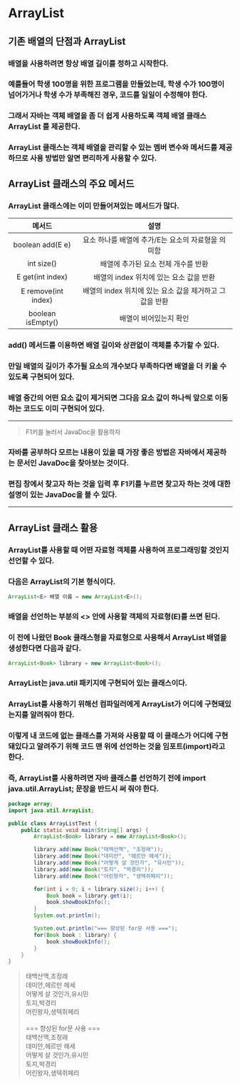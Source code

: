 # ArrayList
## 기존 배열의 단점과 ArrayList
### 배열을 사용하려면 항상 배열 길이를 정하고 시작한다.
### 예를들어 학생 100명을 위한 프로그램을 만들었는데, 학생 수가 100명이 넘어가거나 학생 수가 부족해진 경우, 코드를 일일이 수정해야 한다.
### 그래서 자바는 객체 배열을 좀 더 쉽게 사용하도록 **객체 배열 클래스 ArrayList** 를 제공한다.
### ArrayList 클래스는 객체 배열을 관리할 수 있는 멤버 변수와 메서드를 제공하므로 사용 방법만 알면 편리하게 사용할 수 있다.
## ArrayList 클래스의 주요 메서드
### ArrayList 클래스에는 이미 만들어져있는 메서드가 많다.
| 메서드 | 설명 |
| :---: | :---: |
| boolean add(E e) | 요소 하나를 배열에 추가/E는 요소의 자료형을 의미함 |
| int size() | 배열에 추가된 요소 전체 개수를 반환 |
| E get(int index) | 배열의 index 위치에 있는 요소 값을 반환 |
| E remove(int index) | 배열의 index 위치에 있는 요소 값을 제거하고 그 값을 반환 |
| boolean isEmpty() | 배열이 비어있는지 확인 |
### add() 메서드를 이용하면 배열 길이와 상관없이 객체를 추가할 수 있다.
### 만일 배열의 길이가 추가될 요소의 개수보다 부족하다면 배열을 더 키울 수 있도록 구현되어 있다.
### 배열 중간의 어떤 요소 값이 제거되면 그다음 요소 값이 하나씩 앞으로 이동하는 코드도 이미 구현되어 있다.
---
> F1키를 눌러서 JavaDoc을 활용하자
### 자바를 공부하다 모르는 내용이 있을 때 가장 좋은 방법은 자바에서 제공하는 문서인 JavaDoc을 찾아보는 것이다.
### 편집 창에서 찾고자 하는 것을 입력 후 F1키를 누르면 찾고자 하는 것에 대한 설명이 있는 JavaDoc을 볼 수 있다.
---
## ArrayList 클래스 활용
### ArrayList를 사용할 때 어떤 자료형 객체를 사용하여 프로그래밍할 것인지 선언할 수 있다.
### 다음은 ArrayList의 기본 형식이다.
```java
ArrayList<E> 배열 이름 = new ArrayList<E>();
```
### 배열을 선언하는 부분의 <> 안에 사용할 객체의 자료형(E)를 쓰면 된다.
### 이 전에 나왔던 Book 클래스형을 자료형으로 사용해서 ArrayList 배열을 생성한다면 다음과 같다.
```java
ArrayList<Book> library = new ArrayList<Book>();
```
### ArrayList는 java.util 패키지에 구현되어 있는 클래스이다.
### ArrayList를 사용하기 위해선 컴파일러에게 ArrayList가 어디에 구현돼있는지를 알려줘야 한다.
### 이렇게 내 코드에 없는 클래스를 가져와 사용할 때 이 클래스가 어디에 구현돼있다고 알려주기 위해 코드 맨 위에 선언하는 것을 임포트(import)라고 한다.
### 즉, ArrayList를 사용하려면 자바 클래스를 선언하기 전에 import java.util.ArrayList; 문장을 반드시 써 줘야 한다.
```java
package array;
import java.util.ArrayList;

public class ArrayListTest {
    public static void main(String[] args) {
        ArrayList<Book> library = new ArrayList<Book>();

        library.add(new Book("태백산맥", "조정래"));
        library.add(new Book("데미안", "헤르만 헤세"));
        library.add(new Book("어떻게 살 것인가", "유시민"));
        library.add(new Book("토지", "박경리"));
        library.add(new Book("어린왕자", "생텍쥐페리"));

        for(int i = 0; i < library.size(); i++) {
            Book book = library.get(i);
            book.showBookInfo();
        }
        System.out.println();

        System.out.println("=== 향상된 for문 사용 ===");
        for(Book book : library) {
            book.showBookInfo();
        }
    }
}
```
>태백산맥,조정래\
데미안,헤르만 헤세\
어떻게 살 것인가,유시민\
토지,박경리\
어린왕자,생텍쥐페리\
\
=== 향상된 for문 사용 ===\
태백산맥,조정래\
데미안,헤르만 헤세\
어떻게 살 것인가,유시민\
토지,박경리\
어린왕자,생텍쥐페리